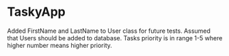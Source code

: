 # TaskyApp
Added FirstName and LastName to User class for future tests.
Assumed that Users should be added to database.
Tasks priority is in range 1-5 where higher number means higher priority.

